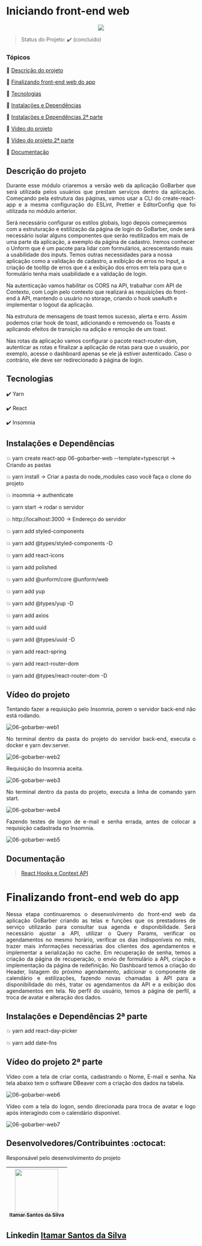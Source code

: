 <h1>Iniciando front-end web</h1>

<p align="center">
  <img src="https://img.shields.io/static/v1?label=Linguagem&message=react.JS&color=blue&style=for-the-badge&logo=REACTJS"/>
</p>

> Status do Projeto: :heavy_check_mark: (concluido)
### Tópicos

:small_blue_diamond: [Descrição do projeto](#descrição-do-projeto)

:small_blue_diamond: [Finalizando front-end web do app](#finalizando-front-end-web-do-app)

:small_blue_diamond: [Tecnologias](#tecnologias)

:small_blue_diamond: [Instalações e Dependências](#instalações-e-dependências)

:small_blue_diamond: [Instalações e Dependências 2ª parte](#instalações-e-dependências-2ª-parte)

:small_blue_diamond: [Vídeo do projeto](#vídeo-do-projeto)

:small_blue_diamond: [Vídeo do projeto 2ª parte](#vídeo-do-projeto-2ª-parte)

:small_blue_diamond: [Documentação](#documentação)

## Descrição do projeto

<p align="justify">
Durante esse módulo criaremos a versão web da aplicação GoBarber que será utilizada pelos usuários que prestam serviços dentro da aplicação.
Começando pela estrutura das páginas, vamos usar a CLI do create-react-app e a mesma configuração do ESLint, Prettier e EditorConfig que foi utilizada no módulo anterior.

Será necessário configurar os estilos globais, logo depois começaremos com a estruturação e estilização da página de login do GoBarber, onde será necessário isolar alguns componentes que serão reutilizados em mais de uma parte da aplicação, a exemplo da página de cadastro. Iremos conhecer o Unform que é um pacote para lidar com formulários, acrescentando mais a usabilidade dos inputs. Temos outras necessidades para a nossa aplicação como a validação de cadastro, a exibição de erros no Input, a criação de tooltip de erros que é a exibição dos erros em tela para que o formulário tenha mais usabilidade e a validação de login.

Na autenticação vamos habilitar os CORS na API, trabalhar com API de Contexto, com Login pelo contexto que realizará as requisições do front-end à API, mantendo o usuário no storage, criando o hook useAuth e implementar o logout da aplicação.

Na estrutura de mensagens de toast temos sucesso, alerta e erro. Assim podemos criar hook de toast, adicionando e removendo os Toasts e aplicando efeitos de transição na adição e remoção de um toast.

Nas rotas da aplicação vamos configurar o pacote react-router-dom, autenticar as rotas e finalizar a aplicação de rotas para que o usuário, por exemplo, acesse o dashboard apenas se ele já estiver autenticado. Caso o contrário, ele deve ser redirecionado à página de login.
</p>

## Tecnologias

:heavy_check_mark: Yarn

:heavy_check_mark: React

:heavy_check_mark: Insomnia

## Instalações e Dependências

:boom: yarn create react-app 06-gobarber-web --template=typescript -> Criando as pastas

:boom: yarn install -> Criar a pasta do node_modules caso você faça o clone do projeto

:boom: insomnia → authenticate

:boom: yarn start -> rodar o servidor

:boom: http://localhost:3000 -> Endereço do servidor

:boom: yarn add styled-components

:boom: yarn add @types/styled-components -D

:boom: yarn add react-icons

:boom: yarn add polished

:boom: yarn add @unform/core @unform/web

:boom: yarn add yup

:boom: yarn add @types/yup -D

:boom: yarn add axios

:boom: yarn add uuid

:boom: yarn add @types/uuid -D

:boom: yarn add react-spring

:boom: yarn add react-router-dom

:boom: yarn add @types/react-router-dom -D

## Vídeo do projeto

<p align="justify">
Tentando fazer a requisição pelo Insomnia, porem o servidor back-end não está rodando.
</p>

![06-gobarber-web1](https://user-images.githubusercontent.com/54650669/110325510-3272d180-7ff6-11eb-8ff0-a0bc9f83e85c.gif)

<p align="justify">
No terminal dentro da pasta do projeto do servidor back-end, executa o docker e yarn dev:server.
</p>

![06-gobarber-web2](https://user-images.githubusercontent.com/54650669/110325668-60581600-7ff6-11eb-8a33-518a0d7b10b7.gif)

<p align="justify">
Requisição do Insomnia aceita.
</p>

![06-gobarber-web3](https://user-images.githubusercontent.com/54650669/110328620-53d5bc80-7ffa-11eb-929d-c7a04962c5f2.png)

<p align="justify">
No terminal dentro da pasta do projeto, executa a linha de comando yarn start.<br>
</p>

![06-gobarber-web4](https://user-images.githubusercontent.com/54650669/110325833-98f7ef80-7ff6-11eb-95d7-b1a2dc0a60b3.png)

<p align="justify">
Fazendo testes de logon de e-mail e senha errada, antes de colocar a requisição cadastrada no Insomnia.
</p>

![06-gobarber-web5](https://user-images.githubusercontent.com/54650669/110325901-b3ca6400-7ff6-11eb-8f5a-21e7d408c030.gif)

## Documentação

> <a href="https://www.notion.so/React-Hooks-e-Context-API-c2effc37567442adbfa36bbc4cd94d9c" target="_blank">React Hooks e Context API</a>

## <h1>Finalizando front-end web do app</h1>

<p align="justify">
  Nessa etapa continuaremos o desenvolvimento do front-end web da aplicação GoBarber criando as telas e funções que os prestadores de serviço utilizarão para consultar sua agenda e disponibilidade. Será necessário ajustar a API, utilizar o Query Params, verificar os agendamentos no mesmo horário, verificar os dias indisponíveis no mês, trazer mais informações necessárias dos clientes dos agendamentos e implementar a serialização no cache.
  Em recuperação de senha, temos a criação da página de recuperação, o envio de formulário a API, criação e implementação da página de redefinição.
  No Dashboard temos a criação do Header, listagem do próximo agendamento, adicionar o componente de calendário e estilizações, fazendo novas chamadas à API para a disponibilidade do mês, tratar os agendamentos da API e a exibição dos agendamentos em tela.
  No perfil do usuário, temos a página de perfil, a troca de avatar e alteração dos dados.
</p>

## Instalações e Dependências 2ª parte

:boom: yarn add react-day-picker

:boom: yarn add date-fns

## Vídeo do projeto 2ª parte

<p align="justify">
Vídeo com a tela de criar conta, cadastrando o Nome, E-mail e senha. Na tela abaixo tem o software DBeaver com a criação dos dados na tabela.
</p>

![06-gobarber-web6](https://user-images.githubusercontent.com/54650669/110554065-dd7bac00-8118-11eb-96ef-2b0670ac9aa2.gif)

<p align="justify">
Vídeo com a tela do logon, sendo direcionada para troca de avatar e logo após interagindo com o calendário disponível.
</p>

![06-gobarber-web7](https://user-images.githubusercontent.com/54650669/110554159-fdab6b00-8118-11eb-8c53-aa757175d7f7.gif)

## Desenvolvedores/Contribuintes :octocat:

Responsável pelo desenvolvimento do projeto

| [<img src="https://avatars0.githubusercontent.com/u/54650669?s=460&u=256c0c28b9d5560d21d734ceedb09439a7521cc2&v=4" width=115><br><sub>Itamar Santos da Silva</sub>](https://github.com/itamar1986) |
| :---: |

## Linkedin <a href="https://www.linkedin.com/in/itamar-santos-da-silva-463b0a176" target="_blank"> Itamar Santos da Silva</a>
